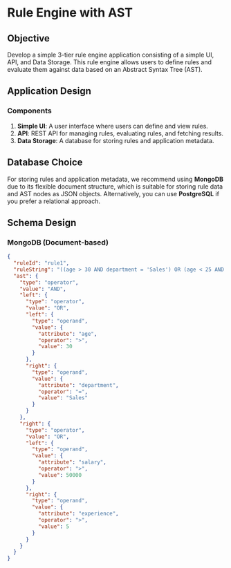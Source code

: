# Rule Engine with AST

## Objective
Develop a simple 3-tier rule engine application consisting of a simple UI, API, and Data Storage. This rule engine allows users to define rules and evaluate them against data based on an Abstract Syntax Tree (AST).

## Application Design

### Components
1. **Simple UI**: A user interface where users can define and view rules.
2. **API**: REST API for managing rules, evaluating rules, and fetching results.
3. **Data Storage**: A database for storing rules and application metadata.

## Database Choice
For storing rules and application metadata, we recommend using **MongoDB** due to its flexible document structure, which is suitable for storing rule data and AST nodes as JSON objects. Alternatively, you can use **PostgreSQL** if you prefer a relational approach.

## Schema Design

### MongoDB (Document-based)
```json
{
  "ruleId": "rule1",
  "ruleString": "((age > 30 AND department = 'Sales') OR (age < 25 AND department = 'Marketing')) AND (salary > 50000 OR experience > 5)",
  "ast": {
    "type": "operator",
    "value": "AND",
    "left": {
      "type": "operator",
      "value": "OR",
      "left": {
        "type": "operand",
        "value": {
          "attribute": "age",
          "operator": ">",
          "value": 30
        }
      },
      "right": {
        "type": "operand",
        "value": {
          "attribute": "department",
          "operator": "=",
          "value": "Sales"
        }
      }
    },
    "right": {
      "type": "operator",
      "value": "OR",
      "left": {
        "type": "operand",
        "value": {
          "attribute": "salary",
          "operator": ">",
          "value": 50000
        }
      },
      "right": {
        "type": "operand",
        "value": {
          "attribute": "experience",
          "operator": ">",
          "value": 5
        }
      }
    }
  }
}
